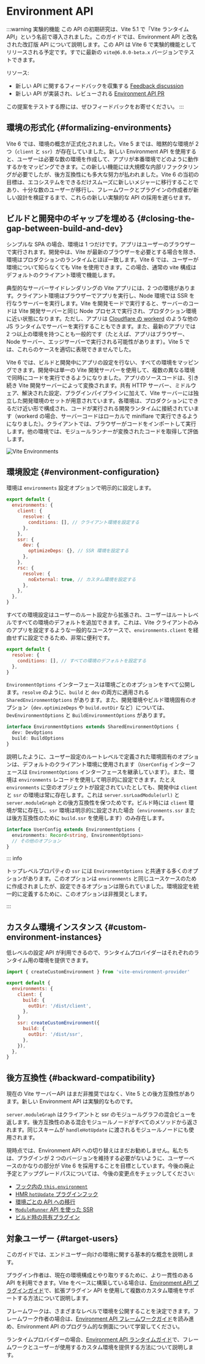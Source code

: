 # Environment API

:::warning 実験的機能
この API の初期研究は、Vite 5.1 で「Vite ランタイム API」という名前で導入されました。このガイドでは、Environment API と改名された改訂版 API について説明します。この API は Vite 6 で実験的機能としてリリースされる予定です。すでに最新の `vite@6.0.0-beta.x` バージョンでテストできます。

リソース:

- 新しい API に関するフィードバックを収集する [Feedback discussion](https://github.com/vitejs/vite/discussions/16358)
- 新しい API が実装され、レビューされる [Environment API PR](https://github.com/vitejs/vite/pull/16471)

この提案をテストする際には、ぜひフィードバックをお寄せください。
:::

## 環境の形式化 {#formalizing-environments}

Vite 6 では、環境の概念が正式化されました。Vite 5 までは、暗黙的な環境が 2 つ（`client` と `ssr`）が存在していました。新しい Environment API を使用すると、ユーザーは必要な数の環境を作成して、アプリが本番環境でどのように動作するかをマッピングできます。この新しい機能には大規模な内部リファクタリングが必要でしたが、後方互換性にも多大な努力が払われました。Vite 6 の当初の目標は、エコシステムをできるだけスムーズに新しいメジャーに移行することであり、十分な数のユーザーが移行し、フレームワークとプラグインの作成者が新しい設計を検証するまで、これらの新しい実験的な API の採用を遅らせます。

## ビルドと開発中のギャップを埋める {#closing-the-gap-between-build-and-dev}

シンプルな SPA の場合、環境は 1 つだけです。アプリはユーザーのブラウザーで実行されます。開発中は、Vite が最新のブラウザーを必要とする場合を除き、環境はプロダクションのランタイムとほぼ一致します。Vite 6 では、ユーザーが環境について知らなくても Vite を使用できます。この場合、通常の vite 構成はデフォルトのクライアント環境で機能します。

典型的なサーバーサイドレンダリングの Vite アプリには、2 つの環境があります。クライアント環境はブラウザーでアプリを実行し、Node 環境では SSR を行なうサーバーを実行します。Vite を開発モードで実行すると、サーバーのコードは Vite 開発サーバーと同じ Node プロセスで実行され、プロダクション環境に近い状態になります。ただし、アプリは [Cloudflare の workerd](https://github.com/cloudflare/workerd) のような他の JS ランタイムでサーバーを実行することもできます。また、最新のアプリでは 2 つ以上の環境を持つことも一般的です（たとえば、アプリはブラウザー、Node サーバー、エッジサーバーで実行される可能性があります）。Vite 5 では、これらのケースを適切に表現できませんでした。

Vite 6 では、ビルドと開発中にアプリの設定を行ない、すべての環境をマッピングできます。開発中は単一の Vite 開発サーバーを使用して、複数の異なる環境で同時にコードを実行できるようになりました。アプリのソースコードは、引き続き Vite 開発サーバーによって変換されます。共有 HTTP サーバー、ミドルウェア、解決された設定、プラグインパイプラインに加えて、Vite サーバーには独立した開発環境のセットが用意されています。各環境は、プロダクションにできるだけ近い形で構成され、コードが実行される開発ランタイムに接続されています（workerd の場合、サーバーコードはローカルで miniflare で実行できるようになりました）。クライアントでは、ブラウザーがコードをインポートして実行します。他の環境では、モジュールランナーが変換されたコードを取得して評価します。

![Vite Environments](../images/vite-environments.svg)

## 環境設定 {#environment-configuration}

環境は `environments` 設定オプションで明示的に設定します。

```js
export default {
  environments: {
    client: {
      resolve: {
        conditions: [], // クライアント環境を設定する
      },
    },
    ssr: {
      dev: {
        optimizeDeps: {}, // SSR 環境を設定する
      },
    },
    rsc: {
      resolve: {
        noExternal: true, // カスタム環境を設定する
      },
    },
  },
}
```

すべての環境設定はユーザーのルート設定から拡張され、ユーザーはルートレベルですべての環境のデフォルトを追加できます。これは、Vite クライアントのみのアプリを設定するような一般的なユースケースで、`environments.client` を経由せずに設定できるため、非常に便利です。

```js
export default {
  resolve: {
    conditions: [], // すべての環境のデフォルトを設定する
  },
}
```

`EnvironmentOptions` インターフェースは環境ごとのオプションをすべて公開します。`resolve` のように、`build` と `dev` の両方に適用される `SharedEnvironmentOptions` があります。また、開発環境やビルド環境固有のオプション（`dev.optimizeDeps` や `build.outDir` など）については、`DevEnvironmentOptions` と `BuildEnvironmentOptions` があります。

```ts
interface EnvironmentOptions extends SharedEnvironmentOptions {
  dev: DevOptions
  build: BuildOptions
}
```

説明したように、ユーザー設定のルートレベルで定義された環境固有のオプションは、デフォルトのクライアント環境に使用されます（`UserConfig` インターフェースは `EnvironmentOptions` インターフェースを継承しています）。また、環境は `environments` レコードを使用して明示的に設定できます。たとえ `environments` に空のオブジェクトが設定されていたとしても、開発中は `client` と `ssr` の環境は常に存在します。これは `server.ssrLoadModule(url)` と `server.moduleGraph` との後方互換性を保つためです。ビルド時には `client` 環境が常に存在し、`ssr` 環境は明示的に設定された場合（`environments.ssr` または後方互換性のために `build.ssr` を使用します）のみ存在します。

```ts
interface UserConfig extends EnvironmentOptions {
  environments: Record<string, EnvironmentOptions>
  // その他のオプション
}
```

::: info

トップレベルプロパティの `ssr` には `EnvironmentOptions` と共通する多くのオプションがあります。このオプションは `environments` と同じユースケースのために作成されましたが、設定できるオプションは限られていました。環境設定を統一的に定義するために、このオプションは非推奨とします。

:::

## カスタム環境インスタンス {#custom-environment-instances}

低レベルの設定 API が利用できるので、ランタイムプロバイダーはそれぞれのランタイム用の環境を提供できます。

```js
import { createCustomEnvironment } from 'vite-environment-provider'

export default {
  environments: {
    client: {
      build: {
        outDir: '/dist/client',
      },
    }
    ssr: createCustomEnvironment({
      build: {
        outDir: '/dist/ssr',
      },
    }),
  },
}
```

## 後方互換性 {#backward-compatibility}

現在の Vite サーバーAPI はまだ非推奨ではなく、Vite 5 との後方互換性があります。新しい Environment API は実験的なものです。

`server.moduleGraph` はクライアントと ssr のモジュールグラフの混合ビューを返します。後方互換性のある混合モジュールノードがすべてのメソッドから返されます。同じスキームが `handleHotUpdate` に渡されるモジュールノードにも使用されます。

現時点では、Environment API への切り替えはまだお勧めしません。私たちは、プラグインが 2 つのバージョンを維持する必要がないように、ユーザーベースのかなりの部分が Vite 6 を採用することを目標としています。今後の廃止予定とアップグレードパスについては、今後の変更点をチェックしてください:

- [フック内の `this.environment`](/changes/this-environment-in-hooks)
- [HMR `hotUpdate` プラグインフック](/changes/hotupdate-hook)
- [環境ごとの API への移行](/changes/per-environment-apis)
- [`ModuleRunner` API を使った SSR](/changes/ssr-using-modulerunner)
- [ビルド時の共有プラグイン](/changes/shared-plugins-during-build)

## 対象ユーザー {#target-users}

このガイドでは、エンドユーザー向けの環境に関する基本的な概念を説明します。

プラグイン作者は、現在の環境構成とやり取りするために、より一貫性のある API を利用できます。Vite をベースに構築している場合は、[Environment API プラグインガイド](./api-environment-plugins.md)で、拡張プラグイン API を使用して複数のカスタム環境をサポートする方法について説明します。

フレームワークは、さまざまなレベルで環境を公開することを決定できます。フレームワーク作者の場合は、[Environment API フレームワークガイド](./api-environment-frameworks)を読み進め、Environment API のプログラム的な側面について学習してください。

ランタイムプロバイダーの場合、[Environment API ランタイムガイド](./api-environment-runtimes.md)で、フレームワークとユーザーが使用するカスタム環境を提供する方法について説明します。
